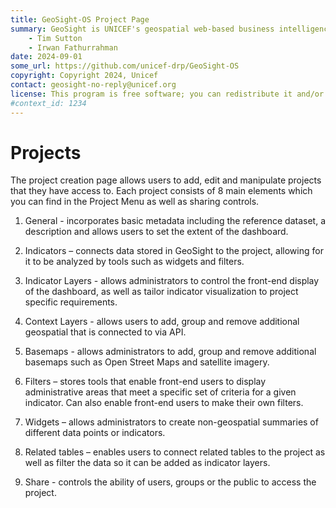```yaml
---
title: GeoSight-OS Project Page
summary: GeoSight is UNICEF's geospatial web-based business intelligence platform.
    - Tim Sutton
    - Irwan Fathurrahman
date: 2024-09-01
some_url: https://github.com/unicef-drp/GeoSight-OS
copyright: Copyright 2024, Unicef
contact: geosight-no-reply@unicef.org
license: This program is free software; you can redistribute it and/or modify it under the terms of the GNU Affero General Public License as published by the Free Software Foundation; either version 3 of the License, or (at your option) any later version.
#context_id: 1234
---
```

# Projects 
The project creation page allows users to add, edit and manipulate projects that they have access to. Each project consists of 8 main elements which you can find in the Project Menu as well as sharing controls. 

1.	General -  incorporates basic metadata including the reference dataset, a description and allows users to set the extent of the dashboard.

2.	Indicators – connects data stored in GeoSight to the project, allowing for it to be analyzed by tools such as widgets and filters.

3.	Indicator Layers - allows administrators  to control the front-end display of the dashboard, as well as tailor indicator visualization to project specific requirements.

4.	Context Layers -  allows users to add, group and remove additional geospatial that is connected to via API.

5.	Basemaps - allows administrators to add, group and remove additional basemaps such as Open Street Maps and satellite imagery.

6.	Filters – stores tools that enable front-end users to display administrative areas that meet a specific set of criteria for a given indicator. Can also enable front-end users to make their own filters.

7.	Widgets – allows administrators to create non-geospatial summaries of different data points or indicators.

8.	Related tables – enables users to connect related tables to the project as well as filter the data so it can be added as indicator layers.

9.	Share -  controls the ability of users, groups or the public to access the project.
